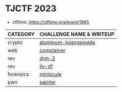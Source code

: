 # TJCTF 2023

- ctftime: https://ctftime.org/event/1865

| CATEGORY  | CHALLENGE NAME & WRITEUP                                 |
| :-------- | :------------------------------------------------------- |
| crypto    | [aluminum-isopropoxide](crypto-aluminum-isopropoxide.md) |
| web       | [complainer](web-complainer.md)                          |
| rev       | [drm-2](rev-drm-2.md)                                    |
| rev       | [ily-df](rev-ily-df.md)                                  |
| forensics | [miniscule](forensics-miniscule.md)                      |
| pwn       | [painter](pwn-painter.md)                                |
